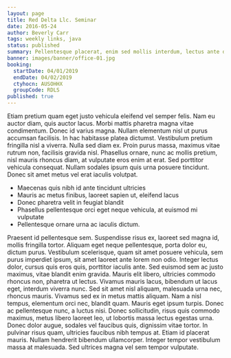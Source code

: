 ```yaml
---
layout: page
title: Red Delta Llc. Seminar
date: 2016-05-24
author: Beverly Carr
tags: weekly links, java
status: published
summary: Pellentesque placerat, enim sed mollis interdum, lectus ante dapibus.
banner: images/banner/office-01.jpg
booking:
  startDate: 04/01/2019
  endDate: 04/02/2019
  ctyhocn: AUSOHHX
  groupCode: RDLS
published: true
---
```

Etiam pretium quam eget justo vehicula eleifend vel semper felis. Nam eu auctor diam, quis auctor lacus. Morbi mattis pharetra magna vitae condimentum. Donec id varius magna. Nullam elementum nisl ut purus accumsan facilisis. In hac habitasse platea dictumst. Vestibulum pretium fringilla nisl a viverra. Nulla sed diam ex. Proin purus massa, maximus vitae rutrum non, facilisis gravida nisl. Phasellus ornare, nunc ac mollis pretium, nisl mauris rhoncus diam, at vulputate eros enim at erat. Sed porttitor vehicula consequat. Nullam sodales ipsum quis urna posuere tincidunt. Donec sit amet metus vel erat iaculis volutpat.

* Maecenas quis nibh id ante tincidunt ultricies
* Mauris ac metus finibus, laoreet sapien ut, eleifend lacus
* Donec pharetra velit in feugiat blandit
* Phasellus pellentesque orci eget neque vehicula, at euismod mi vulputate
* Pellentesque ornare urna ac iaculis dictum.

Praesent id pellentesque sem. Suspendisse risus ex, laoreet sed magna id, mollis fringilla tortor. Aliquam eget neque pellentesque, porta dolor eu, dictum purus. Vestibulum scelerisque, quam sit amet posuere vehicula, sem purus imperdiet ipsum, sit amet laoreet ante lorem non odio. Integer lectus dolor, cursus quis eros quis, porttitor iaculis ante. Sed euismod sem ac justo maximus, vitae blandit enim gravida. Mauris elit libero, ultricies commodo rhoncus non, pharetra ut lectus. Vivamus mauris lacus, bibendum ut lacus eget, interdum viverra nunc.
Sed sit amet nisl aliquam, malesuada urna nec, rhoncus mauris. Vivamus sed ex in metus mattis aliquam. Nam a nisl tempus, elementum orci nec, blandit quam. Mauris eget ipsum turpis. Donec ac pellentesque nunc, a luctus nisi. Donec sollicitudin, risus quis commodo maximus, metus libero laoreet leo, ut lobortis massa lectus egestas urna. Donec dolor augue, sodales vel faucibus quis, dignissim vitae tortor. In pulvinar risus quam, ultricies faucibus nibh tempus at. Etiam id placerat mauris. Nullam hendrerit bibendum ullamcorper. Integer tempor vestibulum massa at malesuada. Sed ultrices magna vel sem tempor vulputate.
